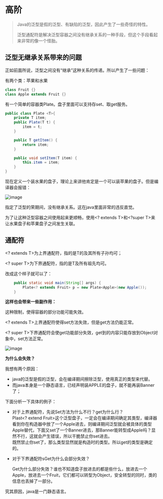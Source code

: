 # 高阶

> Java的泛型是假的泛型、有缺陷的泛型，因此产生了一些奇怪的特性。
>
> 泛型通配符是解决泛型容器之间没有继承关系的一种手段，但这个手段看起来非常的像一个怪胎。

## 泛型无继承关系带来的问题

正如前面所说，泛型之间没有“继承”这种关系的传递。所以产生了一些问题：

有两个类：苹果和水果

```java
class Fruit {}
class Apple extends Fruit {}
```

有一个简单的容器类Plate。盘子里面可以支持存set、取get服务。

```java
public class Plate <T>{
    private T item;
    public Plate(T t) {
        item = t;
    }

    public T getItem() {
        return item;
    }

    public void setItem(T item) {
        this.item = item;
    }
}
```

现在定义一个装水果的盘子，理论上来讲他肯定是一个可以装苹果的盘子。但是编译器会报错：

​​![image](image-20240105150430-y5qt2cj.png)​​

指定了泛型的荣期间，没有继承关系。这在java里面非常的违反直觉。

为了让这种泛型容器之间使用起来更顺畅，使用\<? extends T\>和\<?super T\>来让水果盘子和苹果盘子之间发生关联。

## 通配符

\<? extends T\>为上界通配符，指的是T的及其所有子孙均可；

\<? super T\>为下界通配符，指的是T及所有祖先均可。

改成这个样子就可以了：

```java
    public static void main(String[] args) {
        Plate<? extends Fruit> p = new Plate<Apple>(new Apple());
    }
```

**这样也会带来一些副作用：**

这种限制，使得容器的部分功能可能失效。

\<? extends T\>上界通配符使得set方法失效，但是get方法仍能正常。

\<? super T\>下界通配符会使get功能部分失效，get到的内容只能存放到Object对象中，set方法正常。

​![image](image-20240105151534-b22y95p.png)​

**为什么会失效？**

我想有两个原因：

* java的泛型是假的泛型，会在编译期间擦除泛型，使用真正的类型来代替。
* 而java本身是一个静态语言，已经声明装APPLE的盘子，就不能再装Banner了；

下面分析一下具体的例子：

* 对于上界通配符，先说Set方法为什么不行？get为什么行？  
  Plast\<? extend Fruit\>这个泛型盘子，一定会在编译期间确定其类型，编译器看到你在构造器中放了一个Apple进去，则编译期间泛型就会被具体的类型Apple替代，下面又set了一个Banner进去，那Banner能转型成Apple吗？显然不行，这就会产生错误，所以干脆禁止你set进去。  
  既然禁止你set了，那么类型显然就是构造时的类型。所以get的类型是确定的。

* 对于下界通配符sGet为什么会部分失效？

  Get为什么部分失效？谁也不知道盘子放进去的都是些什么，放进去一个Apple，放进去一个Fruit，它们都可以转型为Object，安全转型的同时，类的信息也丢掉了一部分。

究其原因，java是一门静态语言。

‍
